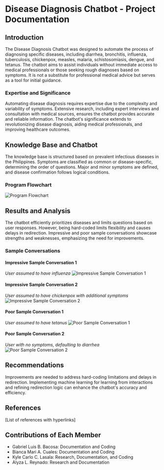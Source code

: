 # Disease Diagnosis Chatbot - Project Documentation

## Introduction

The Disease Diagnosis Chatbot was designed to automate the process of diagnosing specific diseases, including diarrhea, bronchitis, influenza, tuberculosis, chickenpox, measles, malaria, schistosomiasis, dengue, and tetanus. The chatbot aims to assist individuals without immediate access to medical professionals or those seeking rough diagnoses based on symptoms. It is not a substitute for professional medical advice but serves as a tool for initial guidance.

### Expertise and Significance

Automating disease diagnosis requires expertise due to the complexity and variability of symptoms. Extensive research, including expert interviews and consultation with medical sources, ensures the chatbot provides accurate and reliable information. The chatbot's significance extends to revolutionizing disease diagnosis, aiding medical professionals, and improving healthcare outcomes.

## Knowledge Base and Chatbot

The knowledge base is structured based on prevalent infectious diseases in the Philippines. Symptoms are classified as common or disease-specific, determining the order of questions. Major and minor symptoms are defined, and disease confirmation follows logical conditions.

### Program Flowchart

![Program Flowchart](link_to_image)

## Results and Analysis

The chatbot efficiently prioritizes diseases and limits questions based on user responses. However, being hard-coded limits flexibility and causes delays in redirection. Impressive and poor sample conversations showcase strengths and weaknesses, emphasizing the need for improvements.

### Sample Conversations

#### Impressive Sample Conversation 1
*User assumed to have influenza*
![Impressive Sample Conversation 1](link_to_image)

#### Impressive Sample Conversation 2
*User assumed to have chickenpox with additional symptoms*
![Impressive Sample Conversation 2](link_to_image)

#### Poor Sample Conversation 1
*User assumed to have tetanus*
![Poor Sample Conversation 1](link_to_image)

#### Poor Sample Conversation 2
*User with no symptoms, defaulting to diarrhea*
![Poor Sample Conversation 2](link_to_image)

## Recommendations

Improvements are needed to address hard-coding limitations and delays in redirection. Implementing machine learning for learning from interactions and refining redirection logic can enhance the chatbot's accuracy and efficiency.

## References

[List of references with hyperlinks]

## Contributions of Each Member

- Gabriel Luis B. Bacosa: Documentation and Coding
- Bianca Mari A. Cuales: Documentation and Coding
- Kyle Carlo C. Lasala: Research, Documentation, and Coding
- Alyza L. Reynado: Research and Documentation
